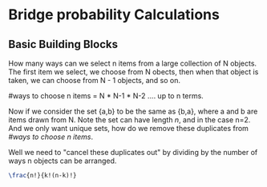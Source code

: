 # Bridge probability Calculations

## Basic Building Blocks

How many ways can we select n items from a large collection of N objects. The first item we select, we choose from N obects, then when that object is taken, we can choose from N - 1 objects, and so on.

\#ways to choose n items = N * N-1 * N-2 .... up to n terms.

Now if we consider the set {a,b} to be the same as {b,a}, where a and b are items drawn from N. Note the set can have length *n*, and in the case n=2. And we only want unique sets, how do we remove these duplicates from *#ways to choose n items*.

Well we need to "cancel these duplicates out" by dividing by the number of ways n objects can be arranged.

```tex
\frac{n!}{k!(n-k)!}
```
